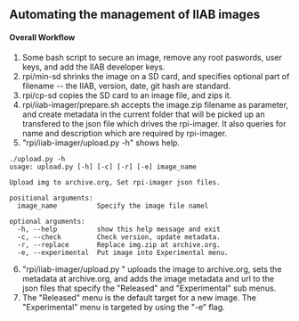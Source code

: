 ## Automating the management of IIAB images
#### Overall Workflow
1. Some bash script to secure an image, remove any root paswords, user keys, and add the IIAB developer keys.
1. rpi/min-sd shrinks the image on a SD card, and specifies optional part of filename -- the IIAB, version, date, git hash are standard.
1. rpi/cp-sd copies the SD card to an image file, and zips it.
1. rpi/iiab-imager/prepare.sh accepts the image.zip filename as parameter, and create metadata in the current folder that will be picked up an transfered to the json file which drives the rpi-imager. It also queries for name and description which are required by rpi-imager.
1. "rpi/iiab-imager/upload.py -h" shows help.
```
./upload.py -h
usage: upload.py [-h] [-c] [-r] [-e] image_name

Upload img to archive.org, Set rpi-imager json files.

positional arguments:
  image_name          Specify the image file namel

optional arguments:
  -h, --help          show this help message and exit
  -c, --check         Check version, update metadata.
  -r, --replace       Replace img.zip at archive.org.
  -e, --experimental  Put image into Experimental menu.
```
6. "rpi/iiab-imager/upload.py <image filename.zip>" uploads the image to archive.org, sets the metadata at archive.org, and adds the image metadata and url to the json files that specify the "Released" and "Experimental" sub menus.
1. The "Released" menu is the default target for a new image. The "Experimental" menu is targeted by using the "-e" flag.
